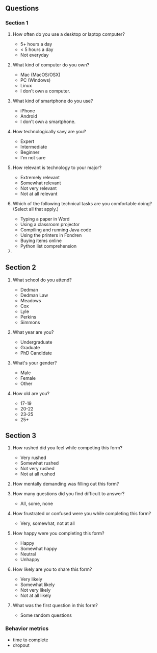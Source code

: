 ## Questions

### Section 1
1. How often do you use a desktop or laptop computer?
	* 5+ hours a day
	* < 5 hours a day
	* Not everyday

2. What kind of computer do you own?
	* Mac (MacOS/OSX)
	* PC (Windows)
	* Linux
	* I don't own a computer. 

3. What kind of smartphone do you use?
	* iPhone
	* Android
	* I don't own a smartphone.

4. How technologically savy are you?
	* Expert
	* Intermediate
	* Beginner
	* I'm not sure

5. How relevant is technology to your major?
	* Extremely relevant
	* Somewhat relevant
	* Not very relevant
	* Not at all relevant

6. Which of the following technical tasks are you comfortable doing? (Select all that apply.)
	* Typing a paper in Word
	* Using a classroom projector
	* Compiling and running Java code
	* Using the printers in Fondren
	* Buying items online
	* Python list comprehension

7. 

## Section 2
1. What school do you attend?
	* Dedman
	* Dedman Law
	* Meadows
	* Cox
	* Lyle
	* Perkins
	* Simmons

2. What year are you?
	* Undergraduate
	* Graduate
	* PhD Candidate

3. What's your gender?
	* Male
	* Female
	* Other

4. How old are you?
	* 17-19
	* 20-22
	* 23-25
	* 25+


## Section 3
1. How rushed did you feel while competing this form?
	* Very rushed
	* Somewhat rushed
	* Not very rushed
	* Not at all rushed

2. How mentally demanding was filling out this form?

3. How many questions did you find difficult to answer?
	* All, some, none

4. How frustrated or confused were you while completing this form?
	* Very, somewhat, not at all

5. How happy were you completing this form?
	* Happy
	* Somewhat happy
	* Neutral 
	* Unhappy

6. How likely are you to share this form?
	* Very likely
	* Somewhat likely
	* Not very likely
	* Not at all likely

7. What was the first question in this form?
	* Some random questions

### Behavior metrics
* time to complete
* dropout
